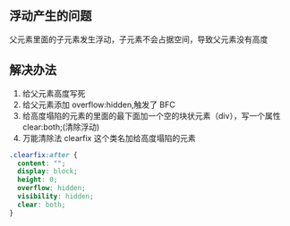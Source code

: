 ## 浮动产生的问题

父元素里面的子元素发生浮动，子元素不会占据空间，导致父元素没有高度

## 解决办法

1. 给父元素高度写死
2. 给父元素添加 overflow:hidden,触发了 BFC
3. 给高度塌陷的元素的里面的最下面加一个空的块状元素（div），写一个属性 clear:both;(清除浮动)
4. 万能清除法
   clearfix 这个类名加给高度塌陷的元素

```css
.clearfix:after {
  content: "";
  display: block;
  height: 0;
  overflow: hidden;
  visibility: hidden;
  clear: both;
}
```
